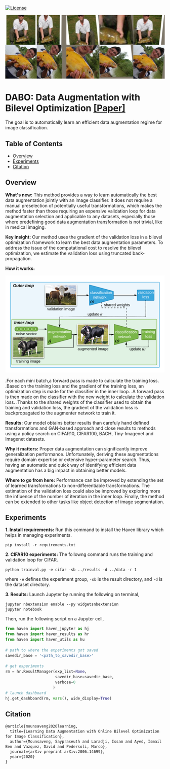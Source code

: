 [![License](https://img.shields.io/badge/License-Apache%202.0-blue.svg)](https://opensource.org/licenses/Apache-2.0)

![figure](docs/imagenet_collage.png)

# DABO: Data Augmentation with Bilevel Optimization  [[Paper]](https://arxiv.org/pdf/2006.14699.pdf)
The goal is to automatically learn an efficient data augmentation regime for image classification.



## Table of Contents

- [Overview](#overview)
- [Experiments](#experiments)
- [Citation](#citation)

## Overview

<b>What's new:</b> This method provides a way to learn automatically the best data augmentation jointly with an image classifier. It does not require a manual preselection of potentially useful transformations, which makes the method faster than those requiring an expensive validation loop for data augmentation selection and applicable to any datasets, especially those where predefining good data augmentation transformation is not trivial, like in medical imaging.

<b>Key insight:</b> Our method uses the gradient of the validation loss in a bilevel optimization framework to learn the best data augmentation parameters. To address the issue of the computational cost to resolve the bilevel optimization, we estimate the validation loss using truncated back-propagation.

<b>How it works:</b>


![figure](docs/model_new.png)

.For each mini batch,a forward pass is made to calculate the training loss.
.Based on the training loss and the gradient of the training loss, an optimization step is made for the classifier in the inner loop.
.A forward pass is then made on the classifier with the new weight to calculate the validation loss.
.Thanks to the shared weights of the classifier used to obtain the training and validation loss, the gradient of the validation loss is backpropagated to the augmenter network to train it.

<b>Results:</b> Our model obtains better results than carefuly hand defined transformations and GAN-based approach and close results to methods using a policy search on CIFAR10, CIFAR100, BACH, Tiny-Imagenet and Imagenet datasets.

<b>Why it matters:</b> Proper data augmentation can significantly improve generalization performance. Unfortunately, deriving these augmentations require domain expertise or extensive hyper-parameter search. Thus, having an automatic and quick way of identifying efficient data augmentation has a big impact in obtaining better models.

<b>Where to go from here:</b> Performance can be improved by extending the set of learned transformations to non-differentiable transformations. The estimation of the validation loss could also be improved by exploring more the influence of the number of iteration in the inner loop. Finally, the method can be extended to other tasks like object detection of image segmentation.


## Experiments

<b>1. Install requirements:</b> Run this command to install the Haven library which helps in managing experiments.

```
pip install -r requirements.txt
``` 


<b>2. CIFAR10 experiments:</b> The followng command runs the training and validation loop for CIFAR.

```
python trainval.py -e cifar -sb ../results -d ../data -r 1
```

where `-e` defines the experiment group, `-sb` is the result directory, and `-d` is the dataset directory.



<b>3. Results:</b> Launch Jupyter by running the following on terminal,

```
jupyter nbextension enable --py widgetsnbextension
jupyter notebook
```

Then, run the following script on a Jupyter cell,
```python
from haven import haven_jupyter as hj
from haven import haven_results as hr
from haven import haven_utils as hu

# path to where the experiments got saved
savedir_base = '<path_to_savedir_base>'

# get experiments
rm = hr.ResultManager(exp_list=None, 
                      savedir_base=savedir_base, 
                      verbose=0
                     )
# launch dashboard
hj.get_dashboard(rm, vars(), wide_display=True)
```

## Citation

```
@article{mounsaveng2020learning,
  title={Learning Data Augmentation with Online Bilevel Optimization for Image Classification},
  author={Mounsaveng, Saypraseuth and Laradji, Issam and Ayed, Ismail Ben and Vazquez, David and Pedersoli, Marco},
  journal={arXiv preprint arXiv:2006.14699},
  year={2020}
}
```
